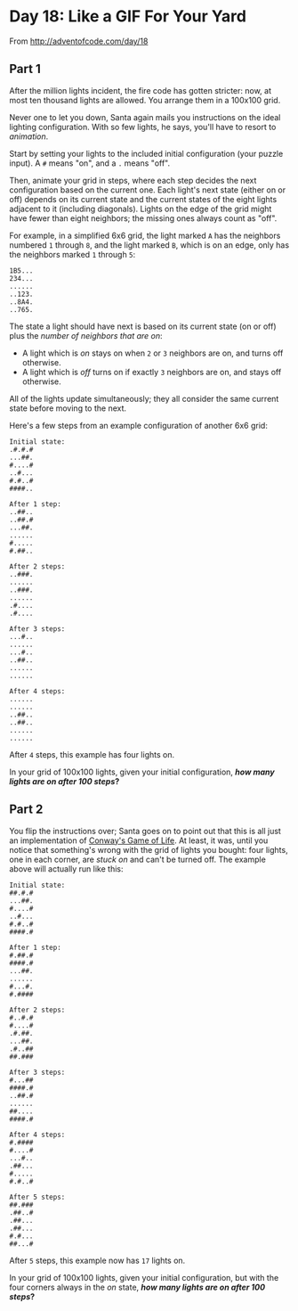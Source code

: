 Day 18: Like a GIF For Your Yard
===

From http://adventofcode.com/day/18

Part 1
---

After the million lights incident, the fire code has gotten stricter: now, at most ten thousand lights are allowed.  You arrange them in a 100x100 grid.

Never one to let you down, Santa again mails you instructions on the ideal lighting configuration.  With so few lights, he says, you'll have to resort to _animation_.

Start by setting your lights to the included initial configuration (your puzzle input).  A `#` means "on", and a `.` means "off".

Then, animate your grid in steps, where each step decides the next configuration based on the current one.  Each light's next state (either on or off) depends on its current state and the current states of the eight lights adjacent to it (including diagonals).  Lights on the edge of the grid might have fewer than eight neighbors; the missing ones always count as "off".

For example, in a simplified 6x6 grid, the light marked `A` has the neighbors numbered `1` through `8`, and the light marked `B`, which is on an edge, only has the neighbors marked `1` through `5`:

    1B5...
    234...
    ......
    ..123.
    ..8A4.
    ..765.

The state a light should have next is based on its current state (on or off) plus the _number of neighbors that are on_:

- A light which is _on_ stays on when `2` or `3` neighbors are on, and turns off otherwise.
- A light which is _off_ turns on if exactly `3` neighbors are on, and stays off otherwise.

All of the lights update simultaneously; they all consider the same current state before moving to the next.

Here's a few steps from an example configuration of another 6x6 grid:

    Initial state:
    .#.#.#
    ...##.
    #....#
    ..#...
    #.#..#
    ####..

    After 1 step:
    ..##..
    ..##.#
    ...##.
    ......
    #.....
    #.##..

    After 2 steps:
    ..###.
    ......
    ..###.
    ......
    .#....
    .#....

    After 3 steps:
    ...#..
    ......
    ...#..
    ..##..
    ......
    ......

    After 4 steps:
    ......
    ......
    ..##..
    ..##..
    ......
    ......

After `4` steps, this example has four lights on.

In your grid of 100x100 lights, given your initial configuration, **_how many lights are on after 100 steps_?**

Part 2
---

You flip the instructions over; Santa goes on to point out that this is all just an implementation of [Conway's Game of Life](https://en.wikipedia.org/wiki/Conway's_Game_of_Life).  At least, it was, until you notice that something's wrong with the grid of lights you bought: four lights, one in each corner, are _stuck on_ and can't be turned off.  The example above will actually run like this:

    Initial state:
    ##.#.#
    ...##.
    #....#
    ..#...
    #.#..#
    ####.#

    After 1 step:
    #.##.#
    ####.#
    ...##.
    ......
    #...#.
    #.####

    After 2 steps:
    #..#.#
    #....#
    .#.##.
    ...##.
    .#..##
    ##.###

    After 3 steps:
    #...##
    ####.#
    ..##.#
    ......
    ##....
    ####.#

    After 4 steps:
    #.####
    #....#
    ...#..
    .##...
    #.....
    #.#..#

    After 5 steps:
    ##.###
    .##..#
    .##...
    .##...
    #.#...
    ##...#

After `5` steps, this example now has `17` lights on.

In your grid of 100x100 lights, given your initial configuration, but with the four corners always in the _on_ state, **_how many lights are on after 100 steps_?**
